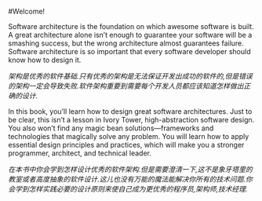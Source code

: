 #Welcome!

Software architecture is the foundation on which awesome software is built. A great architecture alone isn’t enough to guarantee your software will be a smashing success, but the wrong architecture almost guarantees failure. Software architecture is so important that every software developer should know how to design it.

*架构是优秀的软件基础.只有优秀的架构是无法保证开发出成功的软件的,但是错误的架构一定会导致失败.软件架构重要到需要每个开发人员都应该知道怎样做出正确的设计.*

In this book, you’ll learn how to design great software architectures. Just to be clear, this isn’t a lesson in Ivory Tower, high-abstraction software design. You also won’t find any magic bean solutions—frameworks and technologies that magically solve any problem. You will learn how to apply essential design principles and practices, which will make you a stronger programmer, architect, and technical leader.

*在本书中你会学到怎样设计优秀的软件架构.但是需要澄清一下,这不是象牙塔里的教室或者高度抽象的软件设计.这儿也没有万能的魔法能解决你所有的技术问题.你会学到怎样实践必要的设计原则来使自己成为更优秀的程序员,架构师,技术经理.*
